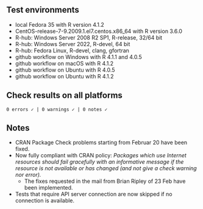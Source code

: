 ## Test environments

* local Fedora 35 with R version 4.1.2
* CentOS-release-7-9.2009.1.el7.centos.x86_64 with R version 3.6.0
* R-hub: Windows Server 2008 R2 SP1, R-release, 32/64 bit
* R-hub: Windows Server 2022, R-devel, 64 bit
* R-hub: Fedora Linux, R-devel, clang, gfortran
* github workflow on Windows with R 4.1.1 and 4.0.5
* github workflow on macOS with R 4.1.2
* github workflow on Ubuntu with R 4.0.5
* github workflow on Ubuntu with R 4.1.2


## Check results on all platforms

```
0 errors ✓ | 0 warnings ✓ | 0 notes ✓
```

## Notes

* CRAN Package Check problems starting from Februar 20 have been fixed.
* Now fully compliant with CRAN policy: *Packages which use Internet resources should fail gracefully with an informative message if the resource is not available or has changed (and not give a check warning nor error).*
  * The fixes requested in the mail from Brian Ripley of 23 Feb have been implemented.
* Tests that require API server connection are now skipped if no connection is available.

